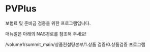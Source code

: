 # PVPlus
보험료 및 준비금 검증을 위한 프로그램입니다.

매뉴얼은 아래의 NAS경로를 참조해 주세요!

/volume1/summit_main/상품컨설팅본부/1.상품 검증/0.상품검증 프로그램
